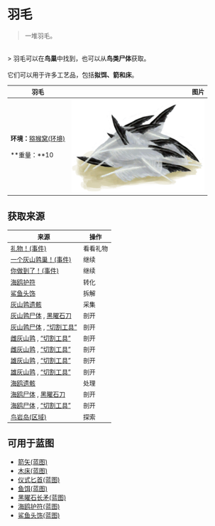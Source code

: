 # 羽毛  
> 一堆羽毛。  
<br>  
> 羽毛可以在<b>鸟巢</b>中找到，也可以从<b>鸟类尸体</b>获取。<br><br>它们可以用于许多工艺品，包括<b>拟饵、箭和床</b>。  
  
  羽毛  |   图片   
 ----  |  ----:   
 **环境：**[猕猴窝(环境)](Env_MacaqueDen.md)<br><br>**重量：**10  |  <img decoding="async" src="Sprite/Feathers.png" href="a.md" style="max-width:300px;max-height:300px;">   
  
## 获取来源  
来源  |  操作  
----  |  ----  
[礼物！(事件)](Event_MacaqueFriendGift.md)  |  看看礼物  
[一个灰山鹑巢！(事件)](Event_PartridgeNest.md)  |  继续  
[你做到了！(事件)](Event_SeagullNest.md)  |  继续  
[海鸥护符](SeagullCharm.md)  |  转化  
[鲨鱼头饰](SharkHeadpiece.md)  |  拆解  
[灰山鹑遗骸](PartridgeCarcass.md)  |  采集  
[灰山鹑尸体](PartridgeDead.md) , [黑曜石刀](KnifeObsidian.md)  |  剖开  
[灰山鹑尸体](PartridgeDead.md) , [“切割工具”](tag_Cutter.md)  |  剖开  
[雌灰山鹑](PartridgeFemaleEnclosure.md) , [“切割工具”](tag_Cutter.md)  |  剖开  
[雌灰山鹑](PartridgeFemaleLive.md) , [“切割工具”](tag_Cutter.md)  |  剖开  
[雄灰山鹑](PartridgeMaleEnclosure.md) , [“切割工具”](tag_Cutter.md)  |  剖开  
[雄灰山鹑](PartridgeMaleLive.md) , [“切割工具”](tag_Cutter.md)  |  剖开  
[海鸥遗骸](SeagullCarcass.md)  |  处理  
[海鸥尸体](SeagullDead.md) , [黑曜石刀](KnifeObsidian.md)  |  剖开  
[海鸥尸体](SeagullDead.md) , [“切割工具”](tag_Cutter.md)  |  剖开  
[鸟岩岛(区域)](BirdRock.md)  |  探索  
## 可用于蓝图  
- [箭矢(蓝图)](Bp_Arrow.md)  
- [木床(蓝图)](Bp_BedWooden.md)  
- [仪式匕首(蓝图)](Bp_CeremonialDagger.md)  
- [鱼饵(蓝图)](Bp_FishBait.md)  
- [黑曜石长矛(蓝图)](Bp_ObsidianSpear.md)  
- [海鸥护符(蓝图)](Bp_SeagullCharm.md)  
- [鲨鱼头饰(蓝图)](Bp_SharkHeadpiece.md)  
  
  
